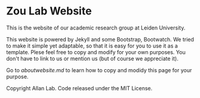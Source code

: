 # Zou Lab Website

This is the website of our academic research group at Leiden University.

This website is powered by Jekyll and some Bootstrap, Bootwatch. We tried to make it simple yet adaptable, so that it is easy for you to use it as a template. Plese feel free to copy and modify for your own purposes.  You don't have to link to us or mention us (but of course we appreciate it).

Go to *aboutwebsite.md*  to learn how to copy and modidy this page for your purpose. 


Copyright Allan Lab. Code released under the MIT License.

